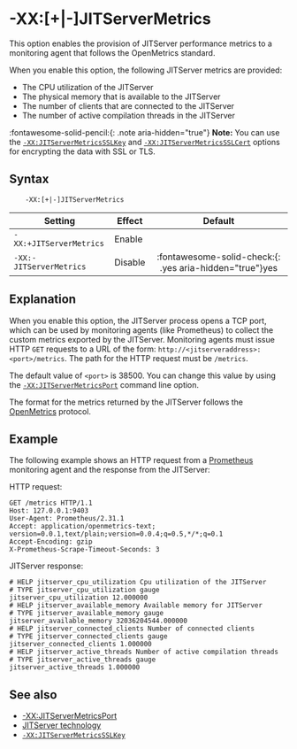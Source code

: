 <!--
* Copyright (c) 2017, 2025 IBM Corp. and others
*
* This program and the accompanying materials are made
* available under the terms of the Eclipse Public License 2.0
* which accompanies this distribution and is available at
* https://www.eclipse.org/legal/epl-2.0/ or the Apache
* License, Version 2.0 which accompanies this distribution and
* is available at https://www.apache.org/licenses/LICENSE-2.0.
*
* This Source Code may also be made available under the
* following Secondary Licenses when the conditions for such
* availability set forth in the Eclipse Public License, v. 2.0
* are satisfied: GNU General Public License, version 2 with
* the GNU Classpath Exception [1] and GNU General Public
* License, version 2 with the OpenJDK Assembly Exception [2].
*
* [1] https://www.gnu.org/software/classpath/license.html
* [2] https://openjdk.org/legal/assembly-exception.html
*
* SPDX-License-Identifier: EPL-2.0 OR Apache-2.0 OR GPL-2.0-only WITH Classpath-exception-2.0 OR GPL-2.0-only WITH OpenJDK-assembly-exception-1.0
-->

# -XX:[+|-]JITServerMetrics

This option enables the provision of JITServer performance metrics to a monitoring agent that follows the OpenMetrics standard.

When you enable this option, the following JITServer metrics are provided:

- The CPU utilization of the JITServer
- The physical memory that is available to the JITServer
- The number of clients that are connected to the JITServer
- The number of active compilation threads in the JITServer

:fontawesome-solid-pencil:{: .note aria-hidden="true"} **Note:** You can use the [`-XX:JITServerMetricsSSLKey`](xxjitservermetricssslkey.md) and [`-XX:JITServerMetricsSSLCert`](xxjitservermetricssslkey.md) options for encrypting the data with SSL or TLS.

## Syntax

        -XX:[+|-]JITServerMetrics

| Setting                    | Effect  | Default                                                                              |
|----------------------------|---------|:------------------------------------------------------------------------------------:|
|`-XX:+JITServerMetrics` | Enable  |                                                                                      |
|`-XX:-JITServerMetrics` | Disable | :fontawesome-solid-check:{: .yes aria-hidden="true"}<span class="sr-only">yes</span> |

## Explanation

 When you enable this option, the JITServer process opens a TCP port, which can be used by monitoring agents (like Prometheus) to collect the custom metrics exported by the JITServer. Monitoring agents must issue HTTP `GET` requests to a URL of the form: `http://<jitserveraddress>:<port>/metrics`. The path for the HTTP request must be `/metrics`.

 The default value of `<port>` is 38500. You can change this value by using the [`-XX:JITServerMetricsPort`](xxjitservermetricsport.md) command line option.

 The format for the metrics returned by the JITServer follows the [OpenMetrics](https://openmetrics.io/) protocol.

## Example

The following example shows an HTTP request from a [Prometheus](https://prometheus.io/docs/introduction/overview/) monitoring agent and the response from the JITServer:

HTTP request:

   ```
   GET /metrics HTTP/1.1
   Host: 127.0.0.1:9403
   User-Agent: Prometheus/2.31.1
   Accept: application/openmetrics-text; version=0.0.1,text/plain;version=0.0.4;q=0.5,*/*;q=0.1
   Accept-Encoding: gzip
   X-Prometheus-Scrape-Timeout-Seconds: 3
   ```

JITServer response:

   ```
   # HELP jitserver_cpu_utilization Cpu utilization of the JITServer
   # TYPE jitserver_cpu_utilization gauge
   jitserver_cpu_utilization 12.000000
   # HELP jitserver_available_memory Available memory for JITServer
   # TYPE jitserver_available_memory gauge
   jitserver_available_memory 32036204544.000000
   # HELP jitserver_connected_clients Number of connected clients
   # TYPE jitserver_connected_clients gauge
   jitserver_connected_clients 1.000000
   # HELP jitserver_active_threads Number of active compilation threads
   # TYPE jitserver_active_threads gauge
   jitserver_active_threads 1.000000
   ```

## See also

- [-XX:JITServerMetricsPort](xxjitservermetricsport.md)
- [JITServer technology](jitserver.md)
- [`-XX:JITServerMetricsSSLKey`](xxjitservermetricssslkey.md)

<!-- ==== END OF TOPIC ==== xxjitservermetrics.md ==== -->
